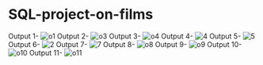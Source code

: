 # SQL-project-on-films

Output 1-
![o1](https://github.com/Arin997/SQL-project-on-films/assets/139127936/fd616618-03ba-4b09-ac9a-1a91b1f23bf4)
Output 2-
![o3](https://github.com/Arin997/SQL-project-on-films/assets/139127936/c4e94fa8-f8cb-4789-bed5-74a40211e9fe)
Output 3-
![o4](https://github.com/Arin997/SQL-project-on-films/assets/139127936/94ce755c-7261-4e1b-80b5-94bae3bbc057)
Output 4-
![4](https://github.com/Arin997/SQL-project-on-films/assets/139127936/27b5f5de-8fd9-415a-b100-ba19b5118619)
Output 5-
![5](https://github.com/Arin997/SQL-project-on-films/assets/139127936/f20918ab-0d9f-44cd-aadb-302dcff53da2)
Output 6-
![2](https://github.com/Arin997/SQL-project-on-films/assets/139127936/a79424f3-e5bf-4187-97e8-48e4756927f5)
Output 7-
![7](https://github.com/Arin997/SQL-project-on-films/assets/139127936/8ebd088e-1e2c-4f1c-8929-da8b488547ab)
Output 8-
![o8](https://github.com/Arin997/SQL-project-on-films/assets/139127936/67ee7211-2c4d-40c5-b2a0-1128358ccf8b)
Output 9-
![o9](https://github.com/Arin997/SQL-project-on-films/assets/139127936/3722d965-da07-4c87-b293-b8d70130845d)
Output 10-
![o10](https://github.com/Arin997/SQL-project-on-films/assets/139127936/fb17835d-0f03-458e-b5c2-f26e1f46a206)
Output 11-
![o11](https://github.com/Arin997/SQL-project-on-films/assets/139127936/facac638-cbaa-49d3-b09c-b282d1c8f0be)
